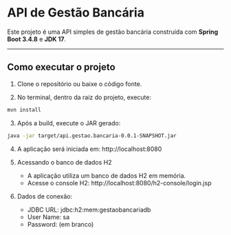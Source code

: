 # API de Gestão Bancária

Este projeto é uma API simples de gestão bancária construída com **Spring Boot 3.4.8** e **JDK 17**.

---

## Como executar o projeto

1. Clone o repositório ou baixe o código fonte.

2. No terminal, dentro da raiz do projeto, execute:

```bash
mvn install
```

3. Após a build, execute o JAR gerado:

```bash
java -jar target/api.gestao.bancaria-0.0.1-SNAPSHOT.jar
```

4. A aplicação será iniciada em: http://localhost:8080

5. Acessando o banco de dados H2

   - A aplicação utiliza um banco de dados H2 em memória.
   - Acesse o console H2: http://localhost:8080/h2-console/login.jsp
   
6. Dados de conexão:

   - JDBC URL: jdbc:h2:mem:gestaobancariadb
   - User Name: sa
   - Password: (em branco)